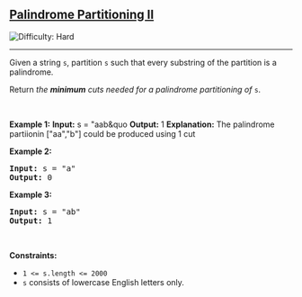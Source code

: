 <h2><a href="https://leetcode.com/problems/palindrome-partitioning-ii">Palindrome Partitioning II</a></h2> <img src='https://img.shields.io/badge/Difficulty-Hard-red' alt='Difficulty: Hard' /><hr><p>Given a string <code>s</code>, partition <code>s</code> such that every <span data-keyword="substring-nonempty">substring</span> of the partition is a <span data-keyword="palindrome-string">palindrome</span>.</p>

<p>Return <em>the <strong>minimum</strong> cuts needed for a palindrome partitioning of</em> <code>s</code>.</p>

<p>&nbsp;</p>
<p><strong class="example">Example 1:</strong></

<pre>
<strong>Input:</strong> s = &quot;aab&quo
<strong>Output:</strong> 1
<strong>Explanation:</strong> The palindrome partiionin [&quot;aa&quot;,&quot;b&quot;] could be produced using 1 cut
</pre>

<p><strong class="example">Example 2:</strong></p>

<pre>
<strong>Input:</strong> s = &quot;a&quot
<strong>Output:</strong> 0
</pre>

<p><strong class="example">Example 3:</strong></p>

<pre>
<strong>Input:</strong> s = &quot;ab&quot;
<strong>Output:</strong> 1
</pre>

<p>&nbsp;</p>
<p><strong>Constraints:</strong></p>

<ul>
	<li><code>1 &lt;= s.length &lt;= 2000</code></li>
	<li><code>s</code> consists of lowercase English letters only.</li>
</ul>
